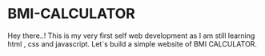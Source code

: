 # BMI-CALCULATOR
Hey there..! This is my very first self web development as I am still learning html , css and javascript. Let`s build a simple website of BMI CALCULATOR.
